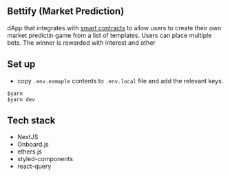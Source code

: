 ## Bettify (Market Prediction)

dApp that integrates with [smart contracts](https://github.com/sam201994/safe-bet) to allow users to create their own market predictin game from a list of templates. Users can place multiple bets. The winner is rewarded with interest and other

## Set up

- copy `.env.exmaple` contents to `.env.local` file and add the relevant keys.

```
$yarn
$yarn dev
```

## Tech stack

- NextJS
- Onboard.js
- ethers.js
- styled-components
- react-query
